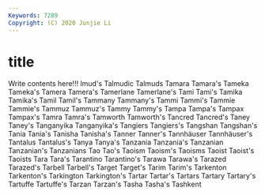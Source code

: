 ```yaml
---
Keywords: 7289
Copyright: (C) 2020 Junjie Li
---
```


# title

Write contents here!!!
lmud's 
Talmudic 
Talmuds 
Tamara 
Tamara's 
Tameka 
Tameka's
Tamera 
Tamera's 
Tamerlane 
Tamerlane's 
Tami 
Tami's 
Tamika 
Tamika's 
Tamil 
Tamil's
Tammany 
Tammany's 
Tammi 
Tammi's 
Tammie 
Tammie's 
Tammuz 
Tammuz's 
Tammy 
Tammy's
Tampa 
Tampa's 
Tampax 
Tampax's 
Tamra 
Tamra's 
Tamworth 
Tamworth's 
Tancred 
Tancred's
Taney 
Taney's 
Tanganyika 
Tanganyika's 
Tangiers 
Tangiers's 
Tangshan 
Tangshan's 
Tania 
Tania's
Tanisha 
Tanisha's 
Tanner 
Tanner's 
Tannhäuser 
Tannhäuser's 
Tantalus 
Tantalus's 
Tanya 
Tanya's
Tanzania 
Tanzania's 
Tanzanian 
Tanzanian's 
Tanzanians 
Tao 
Tao's 
Taoism 
Taoism's 
Taoisms
Taoist 
Taoist's 
Taoists 
Tara 
Tara's 
Tarantino 
Tarantino's 
Tarawa 
Tarawa's 
Tarazed
Tarazed's 
Tarbell 
Tarbell's 
Target 
Target's 
Tarim 
Tarim's 
Tarkenton 
Tarkenton's 
Tarkington
Tarkington's 
Tartar 
Tartar's 
Tartars 
Tartary 
Tartary's 
Tartuffe 
Tartuffe's 
Tarzan 
Tarzan's
Tasha 
Tasha's 
Tashkent 

